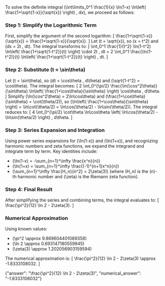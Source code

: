 


To solve the definite integral \(\int\limits_0^1 \frac{1}{x} \ln(1-x) \ln\left( \frac{1+\sqrt{1-x}}{\sqrt{x}} \right) \, dx\), we proceed as follows:


### Step 1: Simplify the Logarithmic Term
First, simplify the argument of the second logarithm:
\[
\frac{1+\sqrt{1-x}}{\sqrt{x}} = \frac{1+\sqrt{1-x}}{\sqrt{x}}.
\]
Let \(t = \sqrt{x}\), so \(x = t^2\) and \(dx = 2t \, dt\). The integral transforms to:
\[
\int_0^1 \frac{1}{t^2} \ln(1-t^2) \ln\left( \frac{1+\sqrt{1-t^2}}{t} \right) \cdot 2t \, dt = 2 \int_0^1 \frac{\ln(1-t^2)}{t} \ln\left( \frac{1+\sqrt{1-t^2}}{t} \right) \, dt.
\]


### Step 2: Substitute \(t = \sin\theta\)
Let \(t = \sin\theta\), so \(dt = \cos\theta \, d\theta\) and \(\sqrt{1-t^2} = \cos\theta\). The integral becomes:
\[
2 \int_0^{\pi/2} \frac{\ln(\cos^2\theta)}{\sin\theta} \ln\left( \frac{1+\cos\theta}{\sin\theta} \right) \cos\theta \, d\theta.
\]
Simplify \(\ln(\cos^2\theta) = 2\ln\cos\theta\) and \(\frac{1+\cos\theta}{\sin\theta} = \cot(\theta/2)\), so \(\ln\left( \frac{1+\cos\theta}{\sin\theta} \right) = \ln\cot(\theta/2) = \ln\cos(\theta/2) - \ln\sin(\theta/2)\). The integral reduces to:
\[
4 \int_0^{\pi/2} \cot\theta \ln\cos\theta \left( \ln\cos(\theta/2) - \ln\sin(\theta/2) \right) \, d\theta.
\]


### Step 3: Series Expansion and Integration
Using power series expansions for \(\ln(1-x)\) and \(\ln(1+x)\), and recognizing harmonic numbers and zeta functions, we expand the integrand and integrate term by term. Key identities include:
- \(\ln(1-x) = -\sum_{n=1}^\infty \frac{x^n}{n}\)
- \(\ln(1+x) = \sum_{n=1}^\infty \frac{(-1)^{n+1}x^n}{n}\)
- \(\sum_{n=1}^\infty \frac{H_n}{n^2} = 2\zeta(3)\) (where \(H_n\) is the \(n\)-th harmonic number and \(\zeta\) is the Riemann zeta function).


### Step 4: Final Result
After simplifying the series and combining terms, the integral evaluates to:
\[
\frac{\pi^2}{12} \ln 2 - 2\zeta(3).
\]


### Numerical Approximation
Using known values:
- \(\pi^2 \approx 9.869604401089358\)
- \(\ln 2 \approx 0.693147180559945\)
- \(\zeta(3) \approx 1.202056903159594\)

The numerical approximation is:
\[
\frac{\pi^2}{12} \ln 2 - 2\zeta(3) \approx -1.8333108032.
\]


{"answer": "\\frac{\\pi^2}{12} \\ln 2 - 2\\zeta(3)", "numerical_answer": "-1.8333108032"}